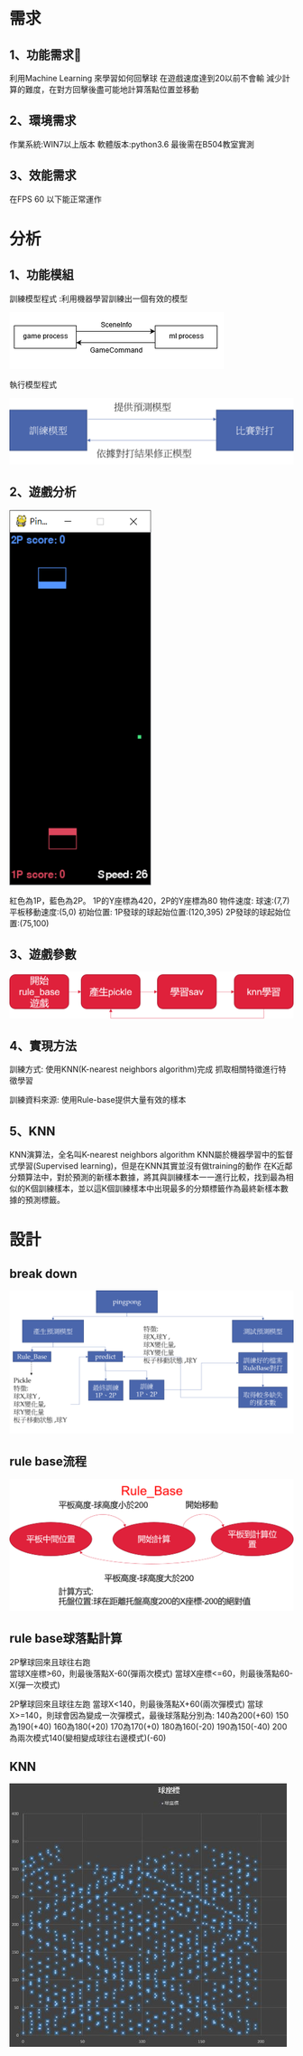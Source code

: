 
  # 需求
  ## 1、功能需求	
利用Machine Learning 來學習如何回擊球
在遊戲速度達到20以前不會輸
減少計算的難度，在對方回擊後盡可能地計算落點位置並移動
## 2、環境需求
作業系統:WIN7以上版本
軟體版本:python3.6
最後需在B504教室實測
## 3、效能需求
在FPS 60 以下能正常運作

  # 分析
   ## 1、功能模組 
  訓練模型程式 :利用機器學習訓練出一個有效的模型

 ![image](https://github.com/TsaiHaoWei/Machine-Learning/blob/master/Finally%20project/%E5%8A%9F%E8%83%BD%E6%A8%A1%E7%B5%84%E4%B8%80.png) 

執行模型程式

 ![image](https://github.com/TsaiHaoWei/Machine-Learning/blob/master/Finally%20project/%E5%8A%9F%E8%83%BD%E6%A8%A1%E7%B5%842.png) 
     
 ## 2、遊戲分析
   ![image](https://github.com/TsaiHaoWei/Machine-Learning/blob/master/Finally%20project/%E9%81%8A%E6%88%B2%E5%88%86%E6%9E%901.png) 

   紅色為1P，藍色為2P。
    1P的Y座標為420，2P的Y座標為80
    物件速度:
    球速:(7,7)
    平板移動速度:(5,0)
    初始位置:
    1P發球的球起始位置:(120,395)
    2P發球的球起始位置:(75,100)

     
 ## 3、遊戲參數
   ![image](https://github.com/TsaiHaoWei/Machine-Learning/blob/master/Hw3/Hw3_%E6%9E%B6%E6%A7%8B%E5%9C%96.png) 
 ## 4、實現方法
   訓練方式:
        使用KNN(K-nearest neighbors algorithm)完成
        抓取相關特徵進行特徵學習

   訓練資料來源:
        使用Rule-base提供大量有效的樣本
  ## 5、KNN
   KNN演算法，全名叫K-nearest neighbors algorithm
KNN屬於機器學習中的監督式學習(Supervised learning)，但是在KNN其實並沒有做training的動作
在K近鄰分類算法中，對於預測的新樣本數據，將其與訓練樣本一一進行比較，找到最為相似的K個訓練樣本，並以這K個訓練樣本中出現最多的分類標籤作為最終新樣本數據的預測標籤。


 # 設計

## break down
 ![image](https://github.com/TsaiHaoWei/Machine-Learning/blob/master/Finally%20project/%E8%A8%AD%E8%A8%88BreakDown.png) 
## rule base流程
 ![image](https://github.com/TsaiHaoWei/Machine-Learning/blob/master/Hw3/HW3_%E6%B5%81%E7%A8%8B.png)
## rule base球落點計算
 2P擊球回來且球往右跑	
當球X座標>60，則最後落點X-60(彈兩次模式)
當球X座標<=60，則最後落點60-X(彈一次模式)

2P擊球回來且球往左跑	
當球X<140，則最後落點X+60(兩次彈模式)
當球X>=140，則球會因為變成一次彈模式，最後球落點分別為:
140為200(+60)
150為190(+40)
160為180(+20)
170為170(+0)
180為160(-20)
190為150(-40)
200為兩次模式140(變相變成球往右邊模式)(-60)

## KNN
  ![image](https://github.com/TsaiHaoWei/Machine-Learning/blob/master/Hw3/%E7%90%83%E5%BA%A7%E6%A8%991000Frame.JPG)
